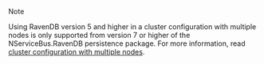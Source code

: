 > [!NOTE]
> Using RavenDB version 5 and higher in a cluster configuration with multiple nodes is only supported from version 7 or higher of the NServiceBus.RavenDB persistence package. For more information, read [cluster configuration with multiple nodes](/persistence/ravendb/cluster-configuration.md).
